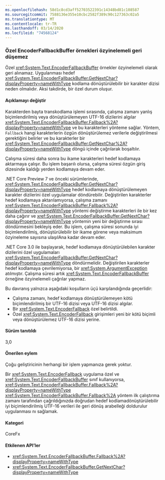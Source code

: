 ```yaml
---
ms.openlocfilehash: 58d1c8cd3aff52703522391c14348bd81c108587
ms.sourcegitcommit: 7588136e355e10cbc2582f389c90c127363c02a5
ms.translationtype: MT
ms.contentlocale: tr-TR
ms.lasthandoff: 03/14/2020
ms.locfileid: "74568124"
---
```

### <a name="custom-encoderfallbackbuffer-instances-cannot-fall-back-recursively"></a>Özel EncoderFallbackBuffer örnekleri özyinelemeli geri düşemez

Özel <xref:System.Text.EncoderFallbackBuffer> örnekler özyinelemeli olarak geri alınamaz. Uygulanması hedef <xref:System.Text.EncoderFallbackBuffer.GetNextChar?displayProperty=nameWithType> kodlama dönüştürülebilir bir karakter dizisi neden olmalıdır. Aksi takdirde, bir özel durum oluşur.

#### <a name="change-description"></a>Açıklamayı değiştir

Karakterden bayta transkodlama işlemi sırasında, çalışma zamanı yanlış biçimlendirilmiş veya dönüştürülemeyen UTF-16 dizilerini algılar <xref:System.Text.EncoderFallbackBuffer.Fallback%2A?displayProperty=nameWithType> ve bu karakterleri yönteme sağlar. Yöntem, `Fallback` hangi karakterlerin özgün dönüştürülemez verilerle değiştirilmesi gerektiğini belirler ve bu karakterler bir <xref:System.Text.EncoderFallbackBuffer.GetNextChar%2A?displayProperty=nameWithType> döngü içinde çağrılarak boşaltılır.

Çalışma süresi daha sonra bu ikame karakterleri hedef kodlamaya aktarmaya çalışır. Bu işlem başarılı olursa, çalışma süresi özgün giriş dizesinde kaldığı yerden kodlamaya devam eder.

.NET Core Preview 7 ve önceki sürümlerinde, <xref:System.Text.EncoderFallbackBuffer.GetNextChar?displayProperty=nameWithType> hedef kodlamaya dönüştürülemeyen karakter dizilerini özel uygulamalar döndürebilir. Değiştirilen karakterler hedef kodlamaya aktarılamıyorsa, çalışma zamanı <xref:System.Text.EncoderFallbackBuffer.Fallback%2A?displayProperty=nameWithType> yöntemi değiştirme karakterleri ile bir kez daha çağırır ve <xref:System.Text.EncoderFallbackBuffer.GetNextChar?displayProperty=nameWithType> yöntemin yeni bir değiştirme sırası döndürmesini bekleyiş eder. Bu işlem, çalışma süresi sonunda iyi biçimlendirilmiş, dönüştürülebilir bir ikame görene veya maksimum özyineleme sayısına ulaşılAna kadar devam eder.

.NET Core 3.0 ile başlayarak, hedef kodlamaya dönüştürülebilen karakter dizilerini özel uygulamaları <xref:System.Text.EncoderFallbackBuffer.GetNextChar?displayProperty=nameWithType> döndürmelidir. Değiştirilen karakterler hedef kodlamaya çevrilemiyorsa, bir <xref:System.ArgumentException> atılmıştır. Çalışma süresi artık <xref:System.Text.EncoderFallbackBuffer> örneğine özyinelemeli çağrılar yapmaz.

Bu davranış yalnızca aşağıdaki koşulların üçü karşılandığında geçerlidir:

- Çalışma zamanı, hedef kodlamaya dönüştürülemeyen kötü biçimlendirilmiş bir UTF-16 dizisi veya UTF-16 dizisi algılar.
- Bir <xref:System.Text.EncoderFallback> özel belirtildi.
- Özel <xref:System.Text.EncoderFallback> girişimleri yeni bir kötü biçimli veya dönüştürülemez UTF-16 dizisi yerine.

#### <a name="version-introduced"></a>Sürüm tanıtıldı

3,0

#### <a name="recommended-action"></a>Önerilen eylem

Çoğu geliştiricinin herhangi bir işlem yapmanıza gerek yoktur.

Bir <xref:System.Text.EncoderFallback> uygulama özel ve <xref:System.Text.EncoderFallbackBuffer> sınıf kullanıyorsa, <xref:System.Text.EncoderFallbackBuffer.Fallback%2A?displayProperty=nameWithType> <xref:System.Text.EncoderFallbackBuffer.Fallback%2A> yöntem ilk çalıştırma zamanı tarafından çağrıldığınızda doğrudan hedef kodlamadönüştürülebilir iyi biçimlendirilmiş UTF-16 verileri ile geri dönüş arabelleği doldurulur uygulanması nı sağlamak.

#### <a name="category"></a>Kategori

CoreFx

#### <a name="affected-apis"></a>Etkilenen API’ler

- <xref:System.Text.EncoderFallbackBuffer.Fallback%2A?displayProperty=nameWithType>
- <xref:System.Text.EncoderFallbackBuffer.GetNextChar?displayProperty=nameWithType>

<!--

### Affected APIs

- `Overload:System.Text.EncoderFallbackBuffer.Fallback`
- `M:System.Text.EncoderFallbackBuffer.GetNextChar`

-->
